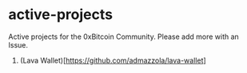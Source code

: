 # active-projects

Active projects for the 0xBitcoin Community. Please add more with an Issue.

1.  (Lava Wallet)[https://github.com/admazzola/lava-wallet]

